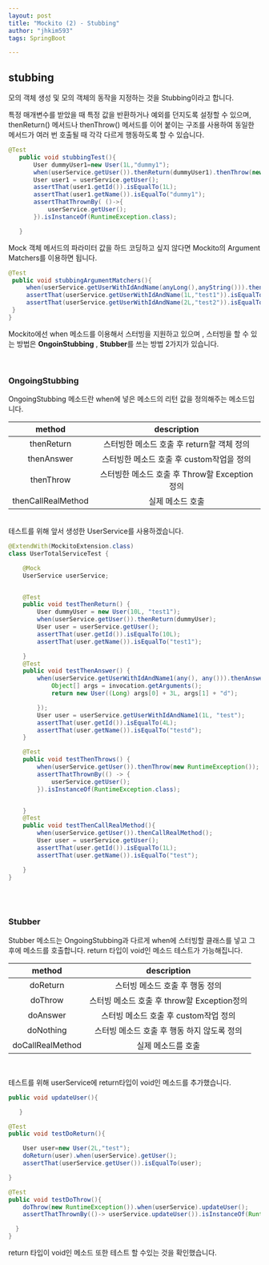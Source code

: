 ```yaml
---
layout: post
title: "Mockito (2) - Stubbing"
author: "jhkim593"
tags: SpringBoot

---
```


## stubbing
모의 객체 생성 및 모의 객체의 동작을 지정하는 것을 Stubbing이라고 합니다.

특정 매개변수를 받았을 때 특정 값을 반환하거나 예외를 던지도록 설정할 수 있으며,
thenReturn() 메서드나 thenThrow() 메서드를 이어 붙이는 구조를 사용하여
동일한 메서드가 여러 번 호출될 때 각각 다르게 행동하도록 할 수 있습니다.

~~~java
@Test
   public void stubbingTest(){
       User dummyUser1=new User(1L,"dummy1");
       when(userService.getUser()).thenReturn(dummyUser1).thenThrow(new RuntimeException());
       User user1 = userService.getUser();
       assertThat(user1.getId()).isEqualTo(1L);
       assertThat(user1.getName()).isEqualTo("dummy1");
       assertThatThrownBy( ()->{
           userService.getUser();
       }).isInstanceOf(RuntimeException.class);

   }
~~~

Mock 객체 메서드의 파라미터 값을 하드 코딩하고 싶지 않다면
Mockito의 Argument Matchers를 이용하면 됩니다.
~~~java
@Test
 public void stubbingArgumentMatchers(){
     when(userService.getUserWithIdAndName(anyLong(),anyString())).thenReturn("test");
     assertThat(userService.getUserWithIdAndName(1L,"test1")).isEqualTo("test");
     assertThat(userService.getUserWithIdAndName(2L,"test2")).isEqualTo("test");
 }
}
~~~

Mockito에선 when 메소드를 이용해서 스터빙을 지원하고 있으며 ,
스터빙을 할 수 있는 방법은 **OngoinStubbing** , **Stubber**를 쓰는 방법 2가지가 있습니다.

<br>

### OngoingStubbing
OngoingStubbing 메소드란 when에 넣은 메소드의 리턴 값을 정의해주는 메소드입니다.

|method|description|
|:----------:|:----------:|
|thenReturn| 스터빙한 메소드 호출 후 return할 객체 정의|
|thenAnswer|스터빙한 메소드 호출 후 custom작업을 정의|
|thenThrow|스터빙한 메소드 호출 후 Throw할 Exception정의|
|thenCallRealMethod|실제 메소드 호출|

<br>
테스트를 위해 앞서 생성한 UserService를 사용하겠습니다.

~~~java
@ExtendWith(MockitoExtension.class)
class UserTotalServiceTest {

    @Mock
    UserService userService;


    @Test
    public void testThenReturn() {
        User dummyUser = new User(10L, "test1");
        when(userService.getUser()).thenReturn(dummyUser);
        User user = userService.getUser();
        assertThat(user.getId()).isEqualTo(10L);
        assertThat(user.getName()).isEqualTo("test1");

    }
    @Test
    public void testThenAnswer() {
        when(userService.getUserWithIdAndName1(any(), any())).thenAnswer((Answer) invocation -> {
            Object[] args = invocation.getArguments();
            return new User((Long) args[0] + 3L, args[1] + "d");

        });
        User user = userService.getUserWithIdAndName1(1L, "test");
        assertThat(user.getId()).isEqualTo(4L);
        assertThat(user.getName()).isEqualTo("testd");
    }

    @Test
    public void testThenThrows() {
        when(userService.getUser()).thenThrow(new RuntimeException());
        assertThatThrownBy(() -> {
            userService.getUser();
        }).isInstanceOf(RuntimeException.class);


    }
    @Test
    public void testThenCallRealMethod(){
        when(userService.getUser()).thenCallRealMethod();
        User user = userService.getUser();
        assertThat(user.getId()).isEqualTo(1L);
        assertThat(user.getName()).isEqualTo("test");

    }
}

~~~

<br><br>

### Stubber
<!-- do while느낌 -->
Stubber 메소드는 OngoingStubbing과 다르게 when에 스터빙할 클래스를 넣고 그 후에 메소드를 호출합니다. return 타입이 void인 메소드 테스트가 가능해집니다.

|method|description|
|:----------:|:----------:|
|doReturn| 스터빙 메소드 호출 후 행동 정의|
|doThrow| 스터빙 메소드 호출 후 throw할 Exception정의|
|doAnswer|스터빙 메소드 호출 후 custom작업 정의|
|doNothing|스터빙 메소드 호출 후 행동 하지 않도록 정의|
|doCallRealMethod|실제 메소드를 호출 |

<br>

테스트를 위해 userService에 return타입이 void인 메소드를 추가했습니다.
~~~java
public void updateUser(){

   }
~~~


~~~java
@Test
public void testDoReturn(){

    User user=new User(2L,"test");
    doReturn(user).when(userService).getUser();
    assertThat(userService.getUser()).isEqualTo(user);

}

@Test
public void testDoThrow(){
    doThrow(new RuntimeException()).when(userService).updateUser();
    assertThatThrownBy(()-> userService.updateUser()).isInstanceOf(RuntimeException.class);

  }
}

~~~

return 타입이 void인 메소드 또한 테스트 할 수있는 것을 확인했습니다.
